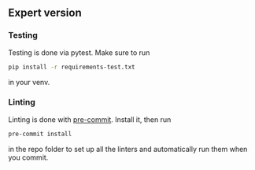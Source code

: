 ## Expert version

### Testing

Testing is done via pytest. Make sure to run

```bash
pip install -r requirements-test.txt
```

in your venv.

### Linting

Linting is done with [pre-commit](https://pre-commit.com/). Install it, then run

```bash
pre-commit install
```

in the repo folder to set up all the linters and automatically run them when you commit.
